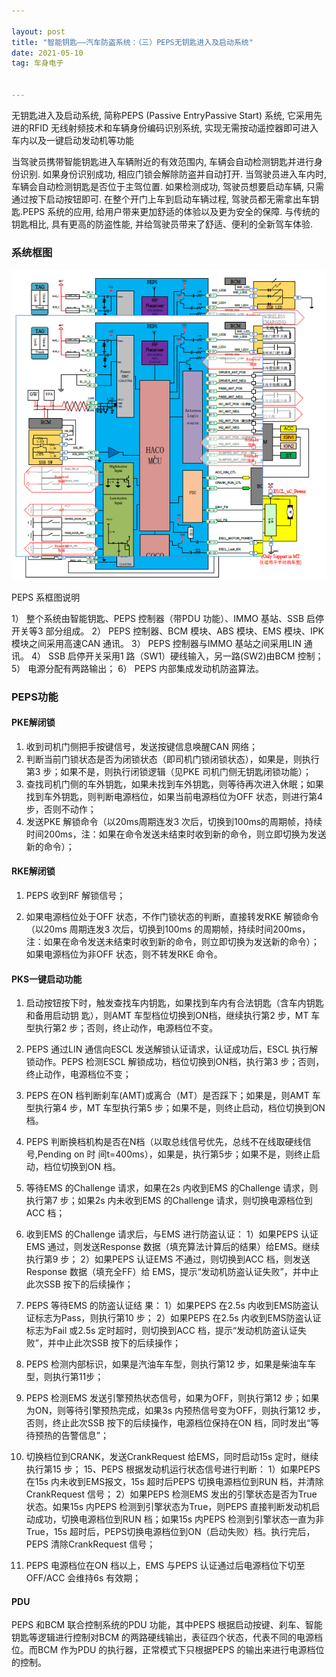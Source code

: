 ```yaml
---

layout: post
title: "智能钥匙——汽车防盗系统：（三）PEPS无钥匙进入及启动系统"
date: 2021-05-10
tag: 车身电子


---
```



无钥匙进入及启动系统, 简称PEPS (Passive EntryPassive Start) 系统, 它采用先进的RFID 无线射频技术和车辆身份编码识别系统, 实现无需按动遥控器即可进入车内以及一键启动发动机等功能

当驾驶员携带智能钥匙进入车辆附近的有效范围内, 车辆会自动检测钥匙并进行身份识别. 如果身份识别成功, 相应门锁会解除防盗并自动打开. 当驾驶员进入车内时, 车辆会自动检测钥匙是否位于主驾位置. 如果检测成功, 驾驶员想要启动车辆, 只需通过按下启动按钮即可. 在整个开门上车到启动车辆过程, 驾驶员都无需拿出车钥匙.PEPS 系统的应用, 给用户带来更加舒适的体验以及更为安全的保障. 与传统的钥匙相比, 具有更高的防盗性能, 并给驾驶员带来了舒适、便利的全新驾车体验.

### 系统框图

![image-20210624134102483](\images\posts\peps\image-20210624134102483.png)

PEPS 系框图说明

1） 整个系统由智能钥匙、PEPS 控制器（带PDU 功能）、IMMO 基站、SSB 启停开关等3
部分组成。
2） PEPS 控制器、BCM 模块、ABS 模块、EMS 模块、IPK 模块之间采用高速CAN 通讯。
3） PEPS 控制器与IMMO 基站之间采用LIN 通讯。
4） SSB 启停开关采用1 路（SW1）硬线输入，另一路(SW2)由BCM 控制；
5） 电源分配有两路输出；
6） PEPS 内部集成发动机防盗算法。

### PEPS功能

#### PKE解闭锁

1. 收到司机门侧把手按键信号，发送按键信息唤醒CAN 网络；
2. 判断当前门锁状态是否为闭锁状态（即司机门锁闭锁状态），如果是，则执行第3 步；如果不是，则执行闭锁逻辑（见PKE 司机门侧无钥匙闭锁功能）；
3. 查找司机门侧的车外钥匙，如果未找到车外钥匙，则等待再次进入休眠；如果找到车外钥匙，则判断电源档位，如果当前电源档位为OFF 状态，则进行第4 步，否则不动作；
4. 发送PKE 解锁命令（以20ms周期连发3 次后，切换到100ms的周期帧，持续时间200ms，注：如果在命令发送未结束时收到新的命令，则立即切换为发送新的命令）；

#### RKE解闭锁

1. PEPS 收到RF 解锁信号；

2. 如果电源档位处于OFF 状态，不作门锁状态的判断，直接转发RKE 解锁命令（以20ms 周期连发3 次后，切换到100ms 的周期帧，持续时间200ms，注：如果在命令发送未结束时收到新的命令，则立即切换为发送新的命令）；如果电源档位为非OFF 状态，则不转发RKE 命令。

#### PKS一键启动功能

1. 启动按钮按下时，触发查找车内钥匙，如果找到车内有合法钥匙（含车内钥匙和备用启动钥
   匙），则AMT 车型档位切换到ON档，继续执行第2 步，MT 车型执行第2 步；否则，终止动作，电源档位不变。

2. PEPS 通过LIN 通信向ESCL 发送解锁认证请求，认证成功后，ESCL 执行解锁动作。PEPS 检测ESCL 解锁成功，档位切换到ON档，执行第3 步；否则，终止动作，电源档位不变；

3. PEPS 在ON 档判断刹车(AMT)或离合（MT）是否踩下；如果是，则AMT 车型执行第4 步，MT 车型执行第5 步；如果不是，则终止启动，档位切换到ON 档。

4. PEPS 判断换档机构是否在N档（以取总线信号优先，总线不在线取硬线信号,Pending on 时
   间t=400ms），如果是，执行第5步；如果不是，则终止启动，档位切换到ON 档。

5. 等待EMS 的Challenge 请求，如果在2s 内收到EMS 的Challenge 请求，则执行第7 步；如果2s 内未收到EMS 的Challenge 请求，则切换电源档位到ACC 档；

7. 收到EMS 的Challenge 请求后，与EMS 进行防盗认证：
   1）如果PEPS 认证EMS 通过，则发送Response 数据（填充算法计算后的结果）给EMS。继续执行第9 步；
   2）如果PEPS 认证EMS 不通过，则切换到ACC 档，则发送Response 数据（填充全FF）给
   EMS，提示“发动机防盗认证失败”，并中止此次SSB 按下的后续操作；

9. PEPS 等待EMS 的防盗认证结
   果：
   1）如果PEPS 在2.5s 内收到EMS防盗认证标志为Pass，则执行第10 步；
   2）如果PEPS 在2.5s 内收到EMS防盗认证标志为Fail 或2.5s 定时超时，则切换到ACC 档，提示“发动机防盗认证失败”，并中止此次SSB 按下的后续操作；

10. PEPS 检测内部标识，如果是汽油车车型，则执行第12 步，如果是柴油车车型，则执行第11步；

11. PEPS 检测EMS 发送引擎预热状态信号，如果为OFF，则执行第12 步；如果为ON，则等待引擎预热完成，如果3s 内预热信号变为OFF，则执行第12 步，否则，终止此次SSB 按下的后续操作，电源档位保持在ON 档，同时发出“等待预热的告警信息”；

12. 切换档位到CRANK，发送CrankRequest 给EMS，同时启动15s 定时，继续执行第15 步；
    15、PEPS 根据发动机运行状态信号进行判断：
    1）如果PEPS 在15s 内未收到EMS报文，15s 超时后PEPS 切换电源档位到RUN 档，并清除CrankRequest 信号；
    2）如果PEPS 检测EMS 发出的引擎状态是否为True 状态。如果15s 内PEPS 检测到引擎状态为True，则PEPS 直接判断发动机启动成功，切换电源档位到RUN 档；如果15s 内PEPS 检测到引擎状态一直为非True，15s 超时后，PEPS切换电源档位到ON（启动失败）档。执行完后，PEPS 清除CrankRequest 信号；

16. PEPS 电源档位在ON 档以上，EMS 与PEPS 认证通过后电源档位下切至OFF/ACC 会维持6s 有效期；

#### PDU

PEPS 和BCM 联合控制系统的PDU 功能，其中PEPS 根据启动按键、刹车、智能钥匙等逻辑进行控制对BCM 的两路硬线输出，表征四个状态，代表不同的电源档位。而BCM 作为PDU 的执行器，正常模式下只根据PEPS 的输出来进行电源档位的控制。